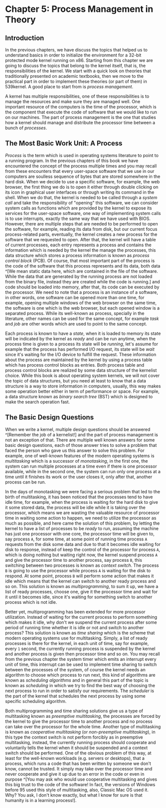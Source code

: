 # Chapter 5: Process Management in Theory

## Introduction
In the previous chapters, we have discuss the topics that helped us to understand basics in order to initialize the environment for a 32-bit protected mode kernel running on x86. Starting from this chapter we are going to discuss the topics that belong to the kernel itself, that is, the responsibilities of the kernel. We start with a quick look on theories that traditionally presented on academic textbooks, then we move to the practical part in order to implement these theories (or part of them) in 539kernel. A good place to start from is *process management*.

A kernel has multiple responsibilities, one of these responsibilities is to manage the resources and make sure they are managed well. One important resource of the computers is the time of the processor, which is the component that execute the code of software that we would like to run on our machines. The part of process management is the one that studies how a kernel should manage and distribute the processor time between a bunch of *processes*.

## The Most Basic Work Unit: A Process
*Process* is the term which is used in operating systems literature to point to a running program. In the previous chapters of this book we have encountered the concept of the process multiple times <!-- TODO: CHECK, DID WE? --> and you may recall from these encounters that every user-space software that we use in our computers are soulless sequence of bytes that are stored somewhere in the hard disk. When we decide to use a specific software, for example, the web browser, the first thing we do is to open it either through double clicking on its icon in graphical user interfaces or through writing its command in the shell. When we do that, the kernel is needed to be called through a *system call* and take the responsibility of "opening" this software, we can consider system calls as functions which are provided by the kernel to expose its services for the user-space software, one way of implementing system calls is to use interrupts, exactly the same way that we have used with BIOS. However, there are multiple steps that are needed to be performed to open the software, for example, reading its data from disk, but our current focus process-related parts, eventually, the kernel creates a new process for the software that we requested to open. After that, the kernel will have a table of current processes, each entry represents a process and contains the information which is needed by the kernel the manage the processes, this data structure which stores a process information is known as *process control block* (PCB). Of course, that most important part of the process is the code of the software that this process represents and its data, both data ^[We mean static data here, which are contained in the file of the software. While the data that are generated by the running process are not loaded from the binary file, instead they are created while the code is running.] and code should be loaded into memory, after that, its code can be executed by the processor. We need to note that a process is an instance of a software, in other words, one software can be opened more than one time, for example, opening multiple windows of the web browser on the same time, the software is one which is the web browser, but each opened window is a separated process. While its well-known as process, specially in the literature, other names can be used for the same concept, for example *task* and *job* are other words which are used to point to the same concept.

Each process is known to have a *state*, when it is loaded to memory its state will be indicated by the kernel as *ready* and can be run anytime, when the process time is given to a process its state will be *running*, let's assume for example that the process has performed I/O request, its state will be *wait* since it's waiting for the I/O device to fulfill the request. These information about the process are maintained by the kernel by using a process table which has process control blocks as entries. Both process table and process control blocks are realized by some data structure of the kernelist choice. While this book is about operating system kernels, we will not cover the topic of data structures, but you need at least to know that a data structure is a way to store information in computers, usually, this way makes some operation better either in term of performance or space. For example, a data structure known as *binary search tree* (BST) which is designed to make the search operation fast.

## The Basic Design Questions
When we write a kernel, multiple design questions should be answered ^[Remember the job of a kernelist!] and the part of process management is not an exception of that. There are multiple well known answers for some basic design questions, each of those answer tries to solve a problem that faced the person who gave us this answer to solve this problem. For example, one of well-known features of the modern operating systems is *multitasking* which is a successor of *monotasking*, in the first one, the system can run multiple processes at a time even if there is one processor available, while in the second one, the system can run only one process at a time until it finishes its work or the user closes it, only after that, another process can be run. 

In the days of monotasking we were facing a serious problem that led to the birth of multitasking, it has been noticed that the processes tend to have idle time, for example, when the process is waiting for the hard disk to give it some stored data, the process will be idle while it is taking over the processor, which means we are wasting the valuable resource of processor time in waiting some action to happen, we need to utilize the processor as much as possible, and here came the solution of this problem, by letting the kernel to have a list of processes to be *ready* to run, assuming the machine has just one processor with one core, the processor time will be given to, say process `A`, for some time, at some point of running time process `A` requests from the disk some data and due to that it becomes idle waiting for disk to response, instead of keep the control of the processor for process `A`, which is doing nothing but waiting right now, the kernel suspend process `A` and give the processor time to another process, say process `B`, this switching between two processes is known as *context switch*. The process `B` is going to use the processor while process `A` is waiting for the disk to respond. At some point, process `B` will perform some action that makes it idle which means that the kernel can switch to another ready process and so on. This solution is known as *multiprogramming*, to sum it up, we have a list of ready processes, choose one, give it the processor time and wait for it until it becomes idle, since it's waiting for something switch to another process which is not idle.

Better yet, multiprogramming has been extended for more processor utilization. Instead of waiting for the current process to perform something which makes it idle, why don't we suspend the current process after some period of running time whether it is idle or not and switch to another process? This solution is known as *time sharing* which is the scheme that modern operating systems use for multitasking. Simply, a list of ready processes is there for the kernel, in each unit of time, say for example, every `1` second, the currently running process is suspended by the kernel and another process is given then processor time and so on. You may recall from the previous chapter <!-- [REF] --> the system timer which emits an interrupt every unit of time, this interrupt can be used to implement time sharing to switch between the processes of the system, of course the kernel needs an algorithm to choose which process to run next, this kind of algorithms are known as *scheduling algorithms* and in general this part of the topic is known as *scheduling* in which we try to find the best way of choosing the next process to run in order to satisfy our requirements. The *scheduler* is the part of the kernel that schedules the next process by using some specific scheduling algorithm.

Both multiprogramming and time sharing solutions give us a type of multitasking known as *preemptive multitasking*, the processes are forced by the kernel to give the processor time to another process and no process can take over the processor for the whole time. Another type of multitasking is known as *cooperative multitasking* (or *non-preemptive multitasking*), in this type the context switch is not perform forcibly as in preemptive multitasking, instead, the currently running process should cooperate and voluntarily tells the kernel when it should be suspended and a context switch should be performed. One of the obvious problem of this way, at least for the well-known workloads (e.g. servers or desktops), that a process, which runs a code that has been written by someone we don't know, cannot be trusted. It simply may take over the processor time and never cooperate and give it up due to an error in the code or even in purpose ^[You may ask who would use cooperative multitasking and gives this big trust to the code of the software! In fact, the versions of Windows before 95 used this style of multitasking, also, Classic Mac OS used it. Why? You ask, I don't know exactly, but what I know for sure is that humanity is in a learning process!].
<!-- ## Scheduling -->
